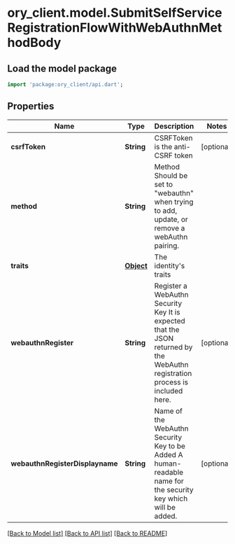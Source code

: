 # ory_client.model.SubmitSelfServiceRegistrationFlowWithWebAuthnMethodBody

## Load the model package
```dart
import 'package:ory_client/api.dart';
```

## Properties
Name | Type | Description | Notes
------------ | ------------- | ------------- | -------------
**csrfToken** | **String** | CSRFToken is the anti-CSRF token | [optional] 
**method** | **String** | Method  Should be set to \"webauthn\" when trying to add, update, or remove a webAuthn pairing. | 
**traits** | [**Object**](.md) | The identity's traits | 
**webauthnRegister** | **String** | Register a WebAuthn Security Key  It is expected that the JSON returned by the WebAuthn registration process is included here. | [optional] 
**webauthnRegisterDisplayname** | **String** | Name of the WebAuthn Security Key to be Added  A human-readable name for the security key which will be added. | [optional] 

[[Back to Model list]](../README.md#documentation-for-models) [[Back to API list]](../README.md#documentation-for-api-endpoints) [[Back to README]](../README.md)


